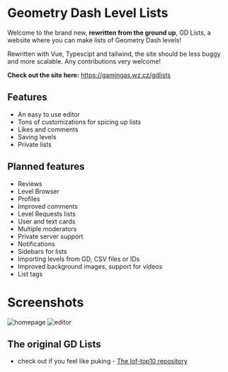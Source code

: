 # Geometry Dash Level Lists

Welcome to the brand new, **rewritten from the ground up**, GD Lists, a website where you can make lists of Geometry Dash levels!

Rewritten with Vue, Typescipt and tailwind, the site should be less buggy and more scalable. Any contributions very welcome!

**Check out the site here:** https://gamingas.wz.cz/gdlists
## Features
* An easy to use editor
* Tons of customizations for spicing up lists
* Likes and comments
* Saving levels
* Private lists

## Planned features
* Reviews
* Level Browser
* Profiles
* Improved comments
* Level Requests lists
* User and text cards
* Multiple moderators
* Private server support
* Notifications
* Sidebars for lists
* Importing levels from GD, CSV files or IDs
* Improved background images, support for videos
* List tags

# Screenshots
![homepage](https://github.com/GamingasCZ/gdlists/assets/51487573/01e6d86e-9750-4fde-a066-af902afb1720)
![editor](https://github.com/GamingasCZ/gdlists/assets/51487573/79c956fc-2a3a-4bc1-8c6d-2bbd8d18a648)


## The original GD Lists
* check out if you feel like puking - [The lof-top10 repository](https://github.com/GamingasCZ/lof-top10)
